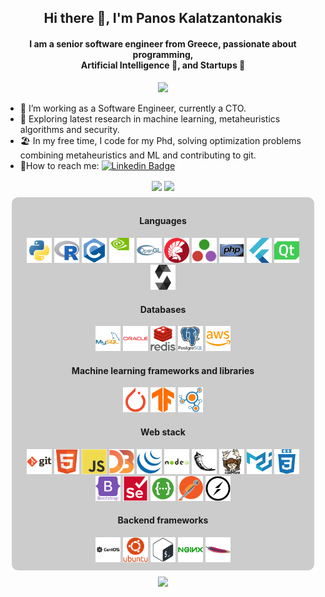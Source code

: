 

<!--
**CodedK/CodedK** is a ✨ _special_ ✨ repository because its `README.md` (this file) appears on your GitHub profile.

Here are some ideas to get you started:

- 🔭 I’m currently working on ...
- 🌱 I’m currently learning ...
- 👯 I’m looking to collaborate on ...
- 🤔 I’m looking for help with ...
- 💬 Ask me about ...
- 📫 How to reach me: ...
- 😄 Pronouns: ...
- ⚡ Fun fact: ...
-->


<div id="header">
    <div align="center">
    <h2 align="center">Hi there 👋, I'm Panos Kalatzantonakis</h2>
    <h4 align="center">I am a senior software engineer from Greece, passionate about programming, <br>Artificial Intelligence 🧠, and Startups 🚀</h4>
    <img src="https://media3.giphy.com/media/xFkgeu7dhfgqqxJqmj/giphy.gif" width="100"/>
    </div>
</div>

  - :test_tube: I’m working as a Software Engineer, currently a CTO.
  - :seedling: Exploring latest research in machine learning, metaheuristics algorithms and security.
  - :beach_umbrella: In my free time, I code for my Phd, solving optimization problems combining metaheuristics and ML and contributing to git.
  - :twisted_rightwards_arrows:How to reach me: [![Linkedin Badge](https://img.shields.io/badge/LinkedIn-blue?style=flat&logo=Linkedin&logoColor=white)](https://www.linkedin.com/in/kalatzantonakis/)

<div align="center">
  <img align="center" src="https://github-readme-stats.vercel.app/api?username=codedk&show_icons=true&theme=radical&count_private=true&hide=contribs,prs" />
  <img align="center" src="https://github-readme-stats.vercel.app/api/top-langs/?username=codedk&layout=compact&theme=radical" />
</div>

<div style="background-color: #ccc; padding: 10px; border-radius: 10px; margin: 10px;">
    <div id="languages" align="center">
      <h4>Languages</h4>
      <img src="https://github.com/devicons/devicon/blob/master/icons/python/python-original.svg" title="Python" alt="Python" width="40" height="40"/>
      <img src="https://github.com/devicons/devicon/blob/master/icons/r/r-original.svg" title="R" alt="R" width="40" height="40"/>
      <img src="https://github.com/devicons/devicon/blob/master/icons/c/c-original.svg" title="C" alt="C" width="40" height="40"/>
      <img src="https://github.com/CodedK/missing_devicons/blob/main/cuda/nvcuda_color.svg" title="CUDA C" alt="CUDA C" width="40" height="40"/>
      <img src="https://github.com/devicons/devicon/blob/master/icons/opengl/opengl-original.svg" title="OpenGL" alt="OpenGL" width="40" height="40"/>
      <img src="https://github.com/CodedK/missing_devicons/blob/main/delphi/embarcadero_delphi.svg" title="Delphi" alt="Delphi" width="40" height="40"/>
      <img src="https://github.com/devicons/devicon/blob/master/icons/julia/julia-original.svg" title="julia" alt="julia" width="40" height="40"/>
      <img src="https://github.com/devicons/devicon/blob/master/icons/php/php-original.svg" title="PHP" alt="PHP" width="40" height="40"/>
      <img src="https://github.com/devicons/devicon/blob/master/icons/flutter/flutter-original.svg" title="Flutter" alt="Flutter" width="40" height="40"/>
      <img src="https://github.com/devicons/devicon/blob/master/icons/qt/qt-original.svg" title="QT" alt="QT" width="40" height="40"/>
      <img src="https://github.com/devicons/devicon/blob/master/icons/solidity/solidity-original.svg" title="solidity" alt="solidity" width="40" height="40"/>
    </div>
    <div id="databases" align="center">
      <h4>Databases</h4>
      <img src="https://github.com/devicons/devicon/blob/master/icons/mysql/mysql-original-wordmark.svg" title="MySQL"  alt="MySQL" width="40" height="40"/>
      <img src="https://github.com/devicons/devicon/blob/master/icons/oracle/oracle-original.svg" title="Oracle"  alt="Oracle" width="40" height="40"/>
      <img src="https://github.com/devicons/devicon/blob/master/icons/redis/redis-original-wordmark.svg" title="redis"  alt="redis" width="40" height="40"/>
      <img src="https://github.com/devicons/devicon/blob/master/icons/postgresql/postgresql-original-wordmark.svg" title="postgresql"  alt="postgresql" width="40" height="40"/>
      <img src="https://github.com/devicons/devicon/blob/master/icons/amazonwebservices/amazonwebservices-plain-wordmark.svg" title="AWS" alt="AWS" width="40" height="40"/>
    </div>
    <div id="MLframeworks" align="center">
      <h4>Machine learning frameworks and libraries</h4>
      <img src="https://github.com/devicons/devicon/blob/master/icons/pytorch/pytorch-original.svg" title="pytorch" alt="pytorch" width="40" height="40"/>
      <img src="https://github.com/devicons/devicon/blob/master/icons/tensorflow/tensorflow-original.svg" title="Tensorflow" alt="Tensorflow" width="40" height="40"/>
      <img src="https://github.com/devicons/devicon/blob/master/icons/networkx/networkx-original.svg" title="NetworkX" alt="NetworkX" width="40" height="40"/>
    </div>
    <div id="Webframeworks" align="center">
      <h4>Web stack</h4>
      <img src="https://github.com/devicons/devicon/blob/master/icons/git/git-original-wordmark.svg" title="Git" alt="Git" width="40" height="40"/>
      <img src="https://github.com/devicons/devicon/blob/master/icons/html5/html5-original.svg" title="HTML5" alt="HTML5" width="40" height="40"/>
      <img src="https://github.com/devicons/devicon/blob/master/icons/javascript/javascript-original.svg" title="JavaScript" alt="JavaScript" width="40" height="40"/>
      <img src="https://github.com/devicons/devicon/blob/master/icons/d3js/d3js-original.svg" title="d3js" alt="d3js" width="40" height="40"/>
      <img src="https://github.com/devicons/devicon/blob/master/icons/jquery/jquery-original.svg" title="jQuery" alt="jQuery" width="40" height="40"/>
      <img src="https://github.com/devicons/devicon/blob/master/icons/nodejs/nodejs-original-wordmark.svg" title="NodeJS" alt="NodeJS" width="40" height="40"/>
      <img src="https://github.com/devicons/devicon/blob/master/icons/flask/flask-original.svg" title="Flask" alt="Flask" width="40" height="40"/>
      <img src="https://github.com/devicons/devicon/blob/master/icons/composer/composer-original.svg" title="composer"  alt="composer" width="40" height="40"/>
      <img src="https://github.com/devicons/devicon/blob/master/icons/materialui/materialui-original.svg" title="Material UI" alt="Material UI" width="40" height="40"/>
      <img src="https://github.com/devicons/devicon/blob/master/icons/css3/css3-plain-wordmark.svg"  title="CSS3" alt="CSS3" width="40" height="40"/>
      <img src="https://github.com/devicons/devicon/blob/master/icons/bootstrap/bootstrap-plain-wordmark.svg"  title="Bootstrap" alt="Bootstrap" width="40" height="40"/>
      <img src="https://github.com/devicons/devicon/blob/master/icons/selenium/selenium-original.svg" title="Selenium" alt="Selenium" width="40" height="40"/>
      <img src="https://github.com/CodedK/missing_devicons/blob/main/api/rest1.svg" title="Rest Api" alt="Rest Api" width="40" height="40"/>
      <img src="https://github.com/CodedK/missing_devicons/blob/main/api/postman.svg" title="Postman" alt="Postman" width="40" height="40"/>
      <img src="https://github.com/CodedK/missing_devicons/blob/main/web/socketio.svg" title="Socekt.IO" alt="Socekt.IO" width="40" height="40"/>
    </div>
  <div id="Backendframeworks" align="center">
      <h4>Backend frameworks</h4>
      <img src="https://github.com/devicons/devicon/blob/master/icons/centos/centos-plain-wordmark.svg" title="Centos" alt="Centos" width="40" height="40"/>
      <img src="https://github.com/devicons/devicon/blob/master/icons/ubuntu/ubuntu-plain-wordmark.svg" title="Ubuntu" alt="Ubuntu" width="40" height="40"/>
      <img src="https://github.com/devicons/devicon/blob/master/icons/bash/bash-plain.svg" title="Bash" alt="Bash" width="40" height="40"/>
      <img src="https://github.com/devicons/devicon/blob/master/icons/nginx/nginx-original.svg" title="NginX" alt="NginX" width="40" height="40"/>
      <img src="https://github.com/devicons/devicon/blob/master/icons/apache/apache-original.svg" title="Apache" alt="Apache" width="40" height="40"/>
  </div>
</div>

<div id="footer">
    <div align="center">
    <img src="https://media.giphy.com/media/3o7TKSjRrfIPjeUGSc/giphy.gif" width="100"/>
    </div>
</div>